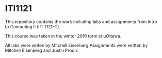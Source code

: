 # ITI1121
This repository contains the work including labs and assignments from Intro to Computing II (ITI 1121-C).

This course was taken in the winter 2019 term at uOttawa.

All labs were writen by Mitchell Eisenberg
Assignments were written by Mitchell Eisenberg and Justin Proulx
